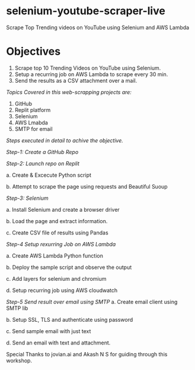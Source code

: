 # selenium-youtube-scraper-live
Scrape Top Trending videos on YouTube using Selenium and AWS Lambda 

# Objectives

1.  Scrape top 10 Trending Videos on YouTube using Selenium.
2.  Setup a recurring job on AWS Lambda to scrape every 30 min.
3.  Send the results as a CSV attachment over a mail.

*Topics Covered in this web-scrapping projects are:*
1. GitHub 
2. Replit platform 
3. Selenium
4. AWS Lmabda
5. SMTP for email 

*Steps executed in detail to achive the objective.*

*Step-1: Create a GitHub Repo* 

*Step-2: Launch repo on Replit*

  a. Create & Excecute Python script 
  
  b. Attempt to scrape the page using requests and Beautiful Suoup
  
*Step-3: Selenium*

  a. Install Selenium and create a browser driver
  
  b. Load the page and extract information.
  
  c. Create CSV file of results using Pandas
  
*Step-4 Setup rexurring Job on AWS Lambda*

  a. Create AWS Lambda Python function
  
  b. Deploy the sample script and observe the output
  
  c. Add layers for selenium and chromium
  
  d. Setup recurring job using AWS cloudwatch
  
*Step-5 Send result over email using SMTP*
  a. Create email client using SMTP lib
  
  b. Setup SSL, TLS and authenticate using password
  
  c. Send sample email with just text
  
  d. Send an email with text and attachment.
  
  
Special Thanks to jovian.ai and Akash N S for guiding through this workshop.

